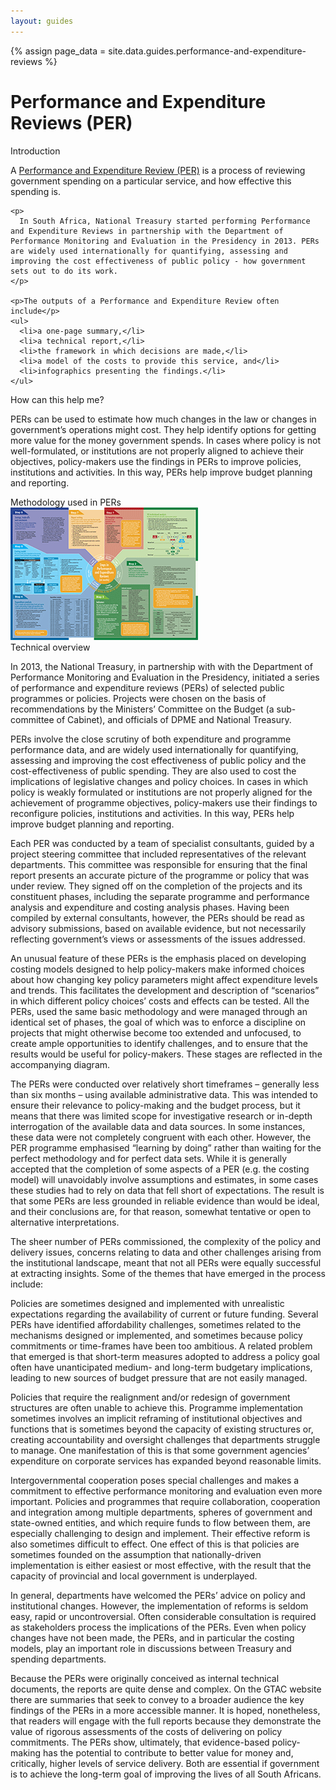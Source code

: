 ```yaml
---
layout: guides
---
```



{% assign page_data = site.data.guides.performance-and-expenditure-reviews %}


<h1 class="Page-mainHeading">Performance and Expenditure Reviews (PER)</h1>

<div class="BasicContent u-marginBottom15">
  <div class="BasicContent-title">Introduction</div>
    <p>
      A <a href="/datasets/performance-and-expenditure-reviews">Performance and Expenditure Review (PER)</a> is a process of reviewing government spending on a particular service, and how effective this spending is.
    </p>

    <p>
      In South Africa, National Treasury started performing Performance and Expenditure Reviews in partnership with the Department of Performance Monitoring and Evaluation in the Presidency in 2013. PERs are widely used internationally for quantifying, assessing and improving the cost effectiveness of public policy - how government sets out to do its work.
    </p> 

    <p>The outputs of a Performance and Expenditure Review often include</p>
    <ul>
      <li>a one-page summary,</li>
      <li>a technical report,</li>
      <li>the framework in which decisions are made,</li>
      <li>a model of the costs to provide this service, and</li>
      <li>infographics presenting the findings.</li>
    </ul>
</div>

<div class="BasicContent u-marginBottom15">
  <div class="BasicContent-title">How can this help me?</div>
    <p>
      PERs can be used to estimate how much changes in the law or changes in government’s operations might cost. They help identify options for getting more value for the money government spends. In cases where policy is not well-formulated, or institutions are not properly aligned to achieve their objectives, policy-makers use the findings in PERs to improve policies, institutions and activities. In this way, PERs help improve budget planning and reporting. 
    </p>
</div>

<div class="BasicContent u-marginBottom15">
  <div class="BasicContent-title">Methodology used in PERs</div>
    <a href="https://www.gtac.gov.za/Eventdocs/PER%20Placemat%20V3.pdf" target="_blank">
      <img src="/assets/images/per-thumb.png" alt="Methodology used in PERs Graph">
    </a>
</div>

<div class="BasicContent u-marginBottom15">
  <div class="BasicContent-title">Technical overview</div>
  <p>
    In 2013, the National Treasury, in partnership with with the Department of Performance Monitoring and Evaluation in the Presidency, initiated a series of performance and expenditure reviews (PERs) of selected public programmes or policies. Projects were chosen on the basis of recommendations by the Ministers’ Committee on the Budget (a sub-committee of Cabinet), and officials of DPME and National Treasury.
  </p>

  <p>
    PERs involve the close scrutiny of both expenditure and programme performance data, and are widely used internationally for quantifying, assessing and improving the cost effectiveness of public policy and the cost-effectiveness of public spending. They are also used to cost the implications of legislative changes and policy choices. In cases in which policy is weakly formulated or institutions are not properly aligned for the achievement of programme objectives, policy-makers use their findings to reconfigure policies, institutions and activities. In this way, PERs help improve budget planning and reporting. 
  </p>

  <p>
    Each PER was conducted by a team of specialist consultants, guided by a project steering committee that included representatives of the relevant departments. This committee was responsible for ensuring that the final report presents an accurate picture of the programme or policy that was under review. They signed off on the completion of the projects and its constituent phases, including the separate programme and performance analysis and expenditure and costing analysis phases. Having been compiled by external consultants, however, the PERs should be read as advisory submissions, based on available evidence, but not necessarily reflecting government’s views or assessments of the issues addressed. 
  </p>

  <p>
    An unusual feature of these PERs is the emphasis placed on developing costing models designed to help policy-makers make informed choices about how changing key policy parameters might affect expenditure levels and trends. This facilitates the development and description of “scenarios” in which different policy choices’ costs and effects can be tested. All the PERs, used the same basic methodology and were managed through an identical set of phases, the goal of which was to enforce a discipline on projects that might otherwise become too extended and unfocused, to create ample opportunities to identify challenges, and to ensure that the results would be useful for policy-makers. These stages are reflected in the accompanying diagram.
  </p>

  <p>
    The PERs were conducted over relatively short timeframes – generally less than six months – using available administrative data. This was intended to ensure their relevance to policy-making and the budget process, but it means that there was limited scope for investigative research or in-depth interrogation of the available data and data sources. In some instances, these data were not completely congruent with each other. However, the PER programme emphasised “learning by doing” rather than waiting for the perfect methodology and for perfect data sets. While it is generally accepted that the completion of some aspects of a PER (e.g. the costing model) will unavoidably involve assumptions and estimates, in some cases these studies had to rely on data that fell short of expectations. The result is that some PERs are less grounded in reliable evidence than would be ideal, and their conclusions are, for that reason, somewhat tentative or open to alternative interpretations. 
  </p>

  <p>
    The sheer number of PERs commissioned, the complexity of the policy and delivery issues, concerns relating to data and other challenges arising from the institutional landscape, meant that not all PERs were equally successful at extracting insights. Some of the themes that have emerged in the process include: 
  </p>

  <p>
    Policies are sometimes designed and implemented with unrealistic expectations regarding the availability of current or future funding. Several PERs have identified affordability challenges, sometimes related to the mechanisms designed or implemented, and sometimes because policy commitments or time-frames have been too ambitious. A related problem that emerged is that short-term measures adopted to address a policy goal often have unanticipated medium- and long-term budgetary implications, leading to new sources of budget pressure that are not easily managed. 
  </p>

  <p>
    Policies that require the realignment and/or redesign of government structures are often unable to achieve this. Programme implementation sometimes involves an implicit reframing of institutional objectives and functions that is sometimes beyond the capacity of existing structures or, creating accountability and oversight challenges that departments struggle to manage. One manifestation of this is that some government agencies’ expenditure on corporate services has expanded beyond reasonable limits. 
  </p>

  <p>
    Intergovernmental cooperation poses special challenges and makes a commitment to effective performance monitoring and evaluation even more important. Policies and programmes that require collaboration, cooperation and integration among multiple departments, spheres of government and state-owned entities, and which require funds to flow between them, are especially challenging to design and implement. Their effective reform is also sometimes difficult to effect. One effect of this is that policies are sometimes founded on the assumption that nationally-driven implementation is either easiest or most effective, with the result that the capacity of provincial and local government is underplayed.
  </p>

  <p>
    In general, departments have welcomed the PERs’ advice on policy and institutional changes. However, the implementation of reforms is seldom easy, rapid or uncontroversial. Often considerable consultation is required as stakeholders process the implications of the PERs. Even when policy changes have not been made, the PERs, and in particular the costing models, play an important role in discussions between Treasury and spending departments.
  </p>

  <p>
    Because the PERs were originally conceived as internal technical documents, the reports are quite dense and complex. On the GTAC website there are summaries that seek to convey to a broader audience the key findings of the PERs in a more accessible manner. It is hoped, nonetheless, that readers will engage with the full reports because they demonstrate the value of rigorous assessments of the costs of delivering on policy commitments. The PERs show, ultimately, that evidence-based policy-making has the potential to contribute to better value for money and, critically, higher levels of service delivery. Both are essential if government is to achieve the long-term goal of improving the lives of all South Africans.
  </p>
</div>